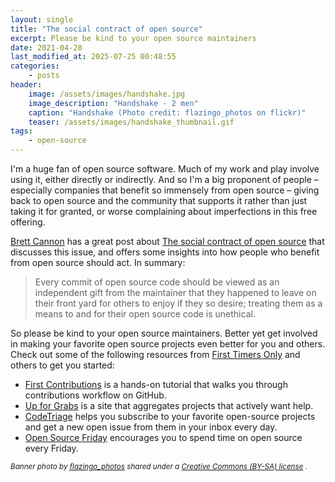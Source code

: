 ```yaml
---
layout: single
title: "The social contract of open source"
excerpt: Please be kind to your open source maintainers
date: 2021-04-28
last_modified_at: 2025-07-25 00:48:55
categories:
    - posts
header:
    image: /assets/images/handshake.jpg
    image_description: "Handshake - 2 men"
    caption: "Handshake (Photo credit: flazingo_photos on flickr)"
    teaser: /assets/images/handshake_thumbnail.gif
tags:
    - open-source
---
```


I'm a huge fan of open source software. Much of my work and play involve using it, either directly or indirectly.
And so I'm a big proponent of people –
especially companies that benefit so immensely from open source –
giving back to open source and the community that supports it rather than just taking it for granted,
or worse complaining about imperfections in this free offering.

[Brett Cannon](https://twitter.com/brettsky) has a great post about
[The social contract of open source](https://snarky.ca/the-social-contract-of-open-source/)
that discusses this issue, and offers some insights into
how people who benefit from open source should act. In summary:

> Every commit of open source code should be viewed as an independent gift from the maintainer
> that they happened to leave on their front yard for others to enjoy if they so desire;
> treating them as a means to and for their open source code is unethical.

So please be kind to your open source maintainers.
Better yet get involved in making your favorite open source projects even better for you and others.
Check out some of the following resources from [First Timers Only](https://www.firsttimersonly.com)
and others to get you started:

-   [First Contributions](https://github.com/firstcontributions/first-contributions)
    is a hands-on tutorial that walks you through contributions workflow on GitHub.
-   [Up for Grabs](https://up-for-grabs.net)
    is a site that aggregates projects that actively want help.
-   [CodeTriage](https://www.codetriage.com)
    helps you subscribe to your favorite open-source projects
    and get a new open issue from them in your inbox every day.
-   [Open Source Friday](https://opensourcefriday.com) encourages you to spend time on open source every Friday.

<sup>_Banner photo by [flazingo_photos](https://flickr.com/people/124247024@N07)
shared under a [Creative Commons (BY-SA) license](https://creativecommons.org/licenses/by-sa/2.0/)_
.

